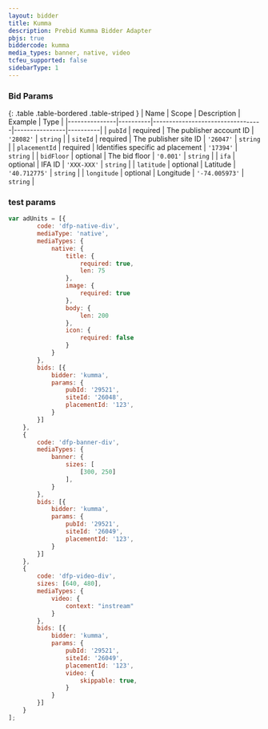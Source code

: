 ```yaml
---
layout: bidder
title: Kumma
description: Prebid Kumma Bidder Adapter
pbjs: true
biddercode: kumma
media_types: banner, native, video
tcfeu_supported: false
sidebarType: 1
---
```


### Bid Params

{: .table .table-bordered .table-striped }
| Name          | Scope    | Description                      | Example        | Type     |
|---------------|----------|----------------------------------|----------------|----------|
| `pubId`       | required | The publisher account ID         | `'28082'`      | `string` |
| `siteId`      | required | The publisher site ID            | `'26047'`      | `string` |
| `placementId` | required | Identifies specific ad placement | `'17394'`      | `string` |
| `bidFloor`    | optional | The bid floor                    | `'0.001'`      | `string` |
| `ifa`         | optional | IFA ID                           | `'XXX-XXX'`    | `string` |
| `latitude`    | optional | Latitude                         | `'40.712775'`  | `string` |
| `longitude`   | optional | Longitude                        | `'-74.005973'` | `string` |

### test params

```javascript
var adUnits = [{
        code: 'dfp-native-div',
        mediaType: 'native',
        mediaTypes: {
            native: {
                title: {
                    required: true,
                    len: 75
                },
                image: {
                    required: true
                },
                body: {
                    len: 200
                },
                icon: {
                    required: false
                }
            }
        },
        bids: [{
            bidder: 'kumma',
            params: {
                pubId: '29521',
                siteId: '26048',
                placementId: '123',
            }
        }]
    },
    {
        code: 'dfp-banner-div',
        mediaTypes: {
            banner: {
                sizes: [
                    [300, 250]
                ],
            }
        },
        bids: [{
            bidder: 'kumma',
            params: {
                pubId: '29521',
                siteId: '26049',
                placementId: '123',
            }
        }]
    },
    {
        code: 'dfp-video-div',
        sizes: [640, 480],
        mediaTypes: {
            video: {
                context: "instream"
            }
        },
        bids: [{
            bidder: 'kumma',
            params: {
                pubId: '29521',
                siteId: '26049',
                placementId: '123',
                video: {
                    skippable: true,
                }
            }
        }]
    }
];
```
